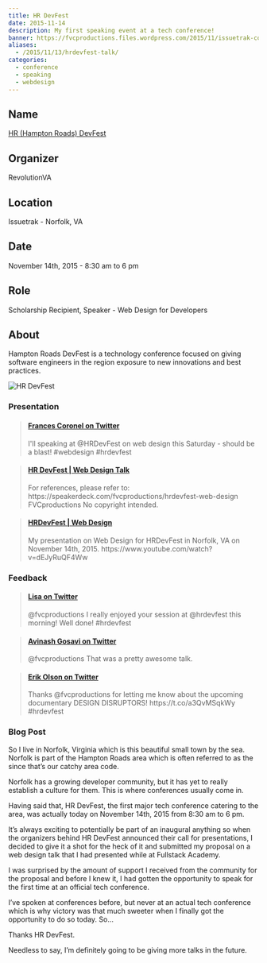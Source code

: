```yaml
---
title: HR DevFest
date: 2015-11-14
description: My first speaking event at a tech conference!
banner: https://fvcproductions.files.wordpress.com/2015/11/issuetrak-conference-00831.jpg
aliases:
  - /2015/11/13/hrdevfest-talk/
categories:
  - conference
  - speaking
  - webdesign
---
```


## Name

[HR (Hampton Roads) DevFest](//hrdevfest.org)

## Organizer

RevolutionVA

## Location

Issuetrak - Norfolk, VA

## Date

November 14th, 2015 - 8:30 am to 6 pm

## Role

Scholarship Recipient, Speaker - Web Design for Developers

## About

Hampton Roads DevFest is a technology conference focused on giving software engineers in the region exposure to new innovations and best practices.

![HR DevFest](https://fvcproductions.files.wordpress.com/2015/11/issuetrak-conference-00831.jpg)

### Presentation

<blockquote class="embedly-card"><h4><a href="https://twitter.com/fvcproductions/status/662647429737615360">Frances Coronel on Twitter</a></h4><p>I'll speaking at @HRDevFest on web design this Saturday - should be a blast! #webdesign #hrdevfest</p></blockquote>
<script async src="//cdn.embedly.com/widgets/platform.js" charset="UTF-8"></script>

<blockquote class="embedly-card"><h4><a href="https://www.youtube.com/watch?v=dEJyRuQF4Ww">HR DevFest | Web Design Talk</a></h4><p>For references, please refer to: https://speakerdeck.com/fvcproductions/hrdevfest-web-design FVCproductions No copyright intended.</p></blockquote>

<blockquote class="embedly-card"><h4><a href="https://speakerdeck.com/fvcproductions/hrdevfest-web-design">HRDevFest | Web Design</a></h4><p>My presentation on Web Design for HRDevFest in Norfolk, VA on November 14th, 2015. https://www.youtube.com/watch?v=dEJyRuQF4Ww</p></blockquote>

### Feedback

<blockquote class="embedly-card"><h4><a href="https://twitter.com/lisadenoia/status/665604693549170688">Lisa on Twitter</a></h4><p>@fvcproductions I really enjoyed your session at @hrdevfest this morning! Well done! #hrdevfest</p></blockquote>

<blockquote class="embedly-card"><h4><a href="https://twitter.com/aag1091/status/665554097798426624">Avinash Gosavi on Twitter</a></h4><p>@fvcproductions That was a pretty awesome talk.</p></blockquote>

<blockquote class="embedly-card"><h4><a href="https://twitter.com/erikpmp/status/665554118182703105">Erik Olson on Twitter</a></h4><p>Thanks @fvcproductions for letting me know about the upcoming documentary DESIGN DISRUPTORS! https://t.co/a3QvMSqkWy #hrdevfest</p></blockquote>

### Blog Post

So I live in Norfolk, Virginia which is this beautiful small town by the sea. Norfolk is part of the Hampton Roads area which is often referred to as the since that’s our catchy area code.

Norfolk has a growing developer community, but it has yet to really establish a culture for them. This is where conferences usually come in.

Having said that, HR DevFest, the first major tech conference catering to the area, was actually today on November 14th, 2015 from 8:30 am to 6 pm.

It’s always exciting to potentially be part of an inaugural anything so when the organizers behind HR DevFest announced their call for presentations, I decided to give it a shot for the heck of it and submitted my proposal on a web design talk that I had presented while at Fullstack Academy.

I was surprised by the amount of support I received from the community for the proposal and before I knew it, I had gotten the opportunity to speak for the first time at an official tech conference.

I’ve spoken at conferences before, but never at an actual tech conference which is why victory was that much sweeter when I finally got the opportunity to do so today. So…

Thanks HR DevFest.

Needless to say, I’m definitely going to be giving more talks in the future.
